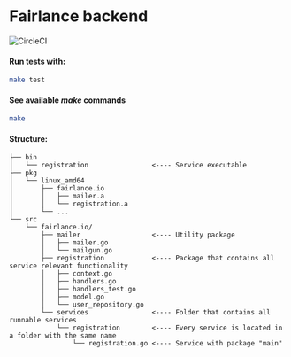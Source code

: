# Fairlance backend

![CircleCI](https://circleci.com/gh/fairlance/backend.svg?style=shield&circle-token=274b1fc821de530df06b3cc3e99b599c12abfaab
 "")


#### Run tests with:
```bash
make test
```

#### See available *make* commands
```bash
make
```

#### Structure:
```
├── bin
│   └── registration                <---- Service executable
├── pkg
│   └── linux_amd64
│       ├── fairlance.io
│       │   ├── mailer.a
│       │   └── registration.a
│       └── ...
└── src
    └── fairlance.io/
        ├── mailer                  <---- Utility package
        │   ├── mailer.go
        │   └── mailgun.go
        ├── registration            <---- Package that contains all service relevant functionality
        │   ├── context.go
        │   ├── handlers.go
        │   ├── handlers_test.go
        │   ├── model.go
        │   └── user_repository.go
        └── services                <---- Folder that contains all runnable services
            └── registration        <---- Every service is located in a folder with the same name
                └── registration.go <---- Service with package "main"
```
